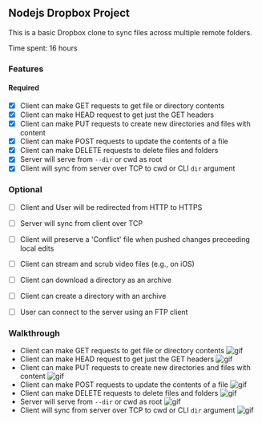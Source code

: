 ## Nodejs Dropbox Project

This is a basic Dropbox clone to sync files across multiple remote folders.

Time spent: 16 hours

### Features

#### Required

- [x] Client can make GET requests to get file or directory contents
- [x] Client can make HEAD request to get just the GET headers 
- [x] Client can make PUT requests to create new directories and files with content
- [x] Client can make POST requests to update the contents of a file
- [x] Client can make DELETE requests to delete files and folders
- [x] Server will serve from `--dir` or cwd as root
- [x] Client will sync from server over TCP to cwd or CLI `dir` argument

### Optional

- [ ] Client and User will be redirected from HTTP to HTTPS
- [ ] Server will sync from client over TCP
- [ ] Client will preserve a 'Conflict' file when pushed changes preceeding local edits
- [ ] Client can stream and scrub video files (e.g., on iOS)
- [ ] Client can download a directory as an archive
- [ ] Client can create a directory with an archive
- [ ] User can connect to the server using an FTP client


### Walkthrough

- Client can make GET requests to get file or directory contents
  ![gif](https://github.com/yidea/nodejs-dropbox/blob/master/gif/get.gif)
- Client can make HEAD request to get just the GET headers 
  ![gif](https://github.com/yidea/nodejs-dropbox/blob/master/gif/head.gif)
- Client can make PUT requests to create new directories and files with content
  ![gif](https://github.com/yidea/nodejs-dropbox/blob/master/gif/put.gif)
- Client can make POST requests to update the contents of a file
  ![gif](https://github.com/yidea/nodejs-dropbox/blob/master/gif/post.gif)
- Client can make DELETE requests to delete files and folders
  ![gif](https://github.com/yidea/nodejs-dropbox/blob/master/gif/delete.gif)
- Server will serve from `--dir` or cwd as root
  ![gif](https://github.com/yidea/nodejs-dropbox/blob/master/gif/dir.gif)
- Client will sync from server over TCP to cwd or CLI `dir` argument
  ![gif](https://github.com/yidea/nodejs-dropbox/blob/master/gif/tcp.gif)


